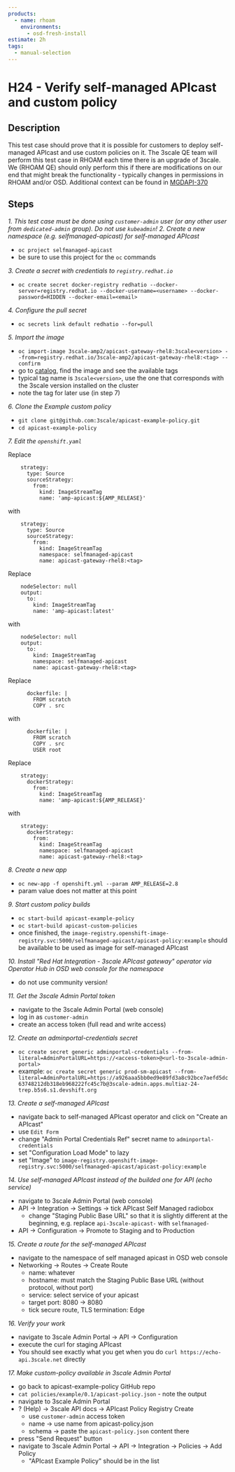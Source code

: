 ```yaml
---
products:
  - name: rhoam
    environments:
      - osd-fresh-install
estimate: 2h
tags:
  - manual-selection
---
```


# H24 - Verify self-managed APIcast and custom policy

## Description

This test case should prove that it is possible for customers to deploy self-managed APIcast and use custom policies on it. The 3scale QE team will perform this test case in RHOAM each time there is an upgrade of 3scale. We (RHOAM QE) should only perform this if there are modifications on our end that might break the functionality - typically changes in permissions in RHOAM and/or OSD.
Additional context can be found in [MGDAPI-370](https://issues.redhat.com/browse/MGDAPI-370)

## Steps

_1. This test case must be done using `customer-admin` user (or any other user from `dedicated-admin` group). Do not use `kubeadmin`!_
_2. Create a new namespace (e.g. selfmanaged-apicast) for self-managed APIcast_

- `oc project selfmanaged-apicast`
- be sure to use this project for the `oc` commands

_3. Create a secret with credentials to `registry.redhat.io`_

- `oc create secret docker-registry redhatio --docker-server=registry.redhat.io --docker-username=<username> --docker-password=HIDDEN --docker-email=<email>`

_4. Configure the pull secret_

- `oc secrets link default redhatio --for=pull`

_5. Import the image_

- `oc import-image 3scale-amp2/apicast-gateway-rhel8:3scale<version> --from=registry.redhat.io/3scale-amp2/apicast-gateway-rhel8:<tag> --confirm`
- go to [catalog](https://catalog.redhat.com/software/containers/search), find the image and see the available tags
- typical tag name is `3scale<version>`, use the one that corresponds with the 3scale version installed on the cluster
- note the tag for later use (in step 7)

_6. Clone the Example custom policy_

- `git clone git@github.com:3scale/apicast-example-policy.git`
- `cd apicast-example-policy`

_7. Edit the `openshift.yaml`_

Replace

```
    strategy:
      type: Source
      sourceStrategy:
        from:
          kind: ImageStreamTag
          name: 'amp-apicast:${AMP_RELEASE}'
```

with

```
    strategy:
      type: Source
      sourceStrategy:
        from:
          kind: ImageStreamTag
          namespace: selfmanaged-apicast
          name: apicast-gateway-rhel8:<tag>
```

Replace

```
    nodeSelector: null
    output:
      to:
        kind: ImageStreamTag
        name: 'amp-apicast:latest'
```

with

```
    nodeSelector: null
    output:
      to:
        kind: ImageStreamTag
        namespace: selfmanaged-apicast
        name: apicast-gateway-rhel8:<tag>
```

Replace

```
      dockerfile: |
        FROM scratch
        COPY . src
```

with

```
      dockerfile: |
        FROM scratch
        COPY . src
        USER root
```

Replace

```
    strategy:
      dockerStrategy:
        from:
          kind: ImageStreamTag
          name: 'amp-apicast:${AMP_RELEASE}'
```

with

```
    strategy:
      dockerStrategy:
        from:
          kind: ImageStreamTag
          namespace: selfmanaged-apicast
          name: apicast-gateway-rhel8:<tag>
```

_8. Create a new app_

- `oc new-app -f openshift.yml --param AMP_RELEASE=2.8`
- param value does not matter at this point

_9. Start custom policy builds_

- `oc start-build apicast-example-policy`
- `oc start-build apicast-custom-policies`
- once finished, the `image-registry.openshift-image-registry.svc:5000/selfmanaged-apicast/apicast-policy:example` should be available to be used as image for self-managed APIcast

_10. Install "Red Hat Integration - 3scale APIcast gateway" operator via Operator Hub in OSD web console for the namespace_

- do not use community version!

_11. Get the 3scale Admin Portal token_

- navigate to the 3scale Admin Portal (web console)
- log in as `customer-admin`
- create an access token (full read and write access)

_12. Create an adminportal-credentials secret_

- `oc create secret generic adminportal-credentials --from-literal=AdminPortalURL=https://<access-token>@<url-to-3scale-admin-portal>`
- example: `oc create secret generic prod-sm-apicast --from-literal=AdminPortalURL=https://a926aaa5bb0ed9e89fd3a8c92bce7aefd5dc63748212db318eb968222fc45c7b@3scale-admin.apps.multiaz-24-trep.b5s6.s1.devshift.org`

_13. Create a self-managed APIcast_

- navigate back to self-managed APIcast operator and click on "Create an APIcast"
- use `Edit Form`
- change "Admin Portal Credentials Ref" secret name to `adminportal-credentials`
- set "Configuration Load Mode" to lazy
- set "Image" to `image-registry.openshift-image-registry.svc:5000/selfmanaged-apicast/apicast-policy:example`

_14. Use self-managed APIcast instead of the builded one for API (echo service)_

- navigate to 3scale Admin Portal (web console)
- API -> Integration -> Settings -> tick APIcast Self Managed radiobox
  - change "Staging Public Base URL" so that it is slightly different at the beginning, e.g. replace `api-3scale-apicast-` with `selfmanaged-`
- API -> Configuration -> Promote to Staging and to Production

_15. Create a route for the self-managed APIcast_

- navigate to the namespace of self managed apicast in OSD web console
- Networking -> Routes -> Create Route
  - name: whatever
  - hostname: must match the Staging Public Base URL (without protocol, without port)
  - service: select service of your apicast
  - target port: 8080 -> 8080
  - tick secure route, TLS termination: Edge

_16. Verify your work_

- navigate to 3scale Admin Portal -> API -> Configuration
- execute the curl for staging APIcast
- You should see exactly what you get when you do `curl https://echo-api.3scale.net` directly

_17. Make custom-policy available in 3scale Admin Portal_

- go back to apicast-example-policy GitHub repo
- `cat policies/example/0.1/apicast-policy.json` - note the output
- navigate to 3scale Admin Portal
- ? (Help) -> 3scale API docs -> APIcast Policy Registry Create
  - use `customer-admin` access token
  - name -> use name from apicast-policy.json
  - schema -> paste the `apicast-policy.json` content there
- press "Send Request" button
- navigate to 3scale Admin Portal -> API -> Integration -> Policies -> Add Policy
  - "APIcast Example Policy" should be in the list
